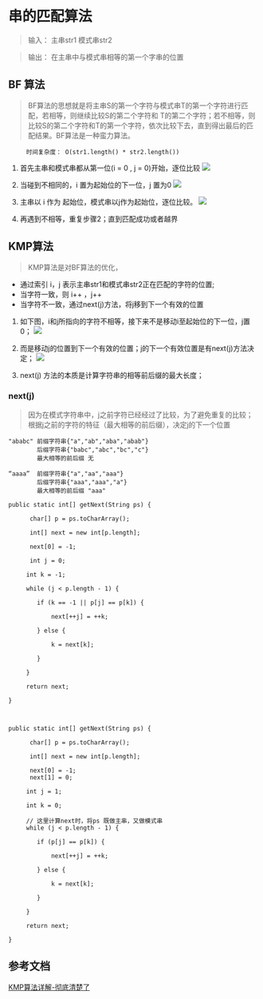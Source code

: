 # 串的匹配算法

> 输入： 主串str1   模式串str2

> 输出： 在主串中与模式串相等的第一个字串的位置


## BF 算法

>  BF算法的思想就是将主串S的第一个字符与模式串T的第一个字符进行匹配，若相等，则继续比较S的第二个字符和 T的第二个字符；若不相等，则比较S的第二个字符和T的第一个字符，依次比较下去，直到得出最后的匹配结果。BF算法是一种蛮力算法。


         时间复杂度： O(str1.length() * str2.length())


1. 首先主串和模式串都从第一位(i = 0 , j = 0)开始，逐位比较
![][1]

2. 当碰到不相同的，i 置为起始位的下一位，j 置为0
![][2]

3. 主串以 i 作为 起始位，模式串以j作为起始位，逐位比较。
![][3]
4. 再遇到不相等，重复步骤2；直到匹配成功或者越界




## KMP算法

> KMP算法是对BF算法的优化，
  
  -  通过索引 i，j 表示主串str1和模式串str2正在匹配的字符的位置;
  - 当字符一致，则 i++ ，j++
  - 当字符不一致，通过next(j)方法，将j移到下一个有效的位置

1. 如下图，i和j所指向的字符不相等，接下来不是移动i至起始位的下一位，j置0；
![][4]

2. 而是移动j的位置到下一个有效的位置；j的下一个有效位置是有next(j)方法决定；
![][5]

3. next(j) 方法的本质是计算字符串的相等前后缀的最大长度；
   

### next(j)

> 因为在模式字符串中，j之前字符已经经过了比较，为了避免重复的比较；根据j之前的字符的特征（最大相等的前后缀），决定j的下一个位置

```
"ababc" 前缀字符串{"a","ab","aba","abab"}
        后缀字符串{"babc","abc","bc","c"}
        最大相等的前后缀 无

“aaaa”  前缀字符串{"a","aa","aaa"}
        后缀字符串{"aaa","aaa","a"}
        最大相等的前后缀 "aaa"

```


```
public static int[] getNext(String ps) {
  
      char[] p = ps.toCharArray();
  
      int[] next = new int[p.length];
  
      next[0] = -1;
  
      int j = 0;
 
     int k = -1;
 
     while (j < p.length - 1) {
 
        if (k == -1 || p[j] == p[k]) {
 
            next[++j] = ++k;
 
        } else {
 
            k = next[k];
 
        }
 
     }
 
     return next;
 
}



public static int[] getNext(String ps) {
  
      char[] p = ps.toCharArray();
  
      int[] next = new int[p.length];
  
      next[0] = -1;
      next[1] = 0;
  
     int j = 1;
 
     int k = 0;
 
     // 这里计算next时，将ps 既做主串，又做模式串
     while (j < p.length - 1) {
 
        if (p[j] == p[k]) {
 
            next[++j] = ++k;
 
        } else {
 
            k = next[k];
 
        }
 
     }
 
     return next;
 
}
```

## 参考文档

[KMP算法详解-彻底清楚了][6]


[1]: pic/BF1.png
[2]: pic/BF2.png
[3]: pic/BF3.png
[4]: pic/KMP1.png
[5]: pic/KMP2.png
[6]: https://www.cnblogs.com/dusf/p/kmp.html